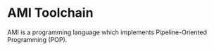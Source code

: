 AMI Toolchain
=============

AMI is a programming language which implements Pipeline-Oriented Programming (POP).